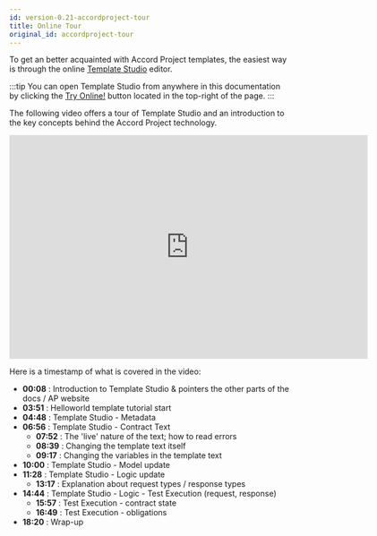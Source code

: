 ```yaml
---
id: version-0.21-accordproject-tour
title: Online Tour
original_id: accordproject-tour
---
```


To get an better acquainted with Accord Project templates, the easiest way is through the online [Template Studio](https://studio.accordproject.org) editor.

:::tip
You can open Template Studio from anywhere in this documentation by clicking the [Try Online!](https://studio.accordproject.org) button located in the top-right of the page.
:::

The following video offers a tour of Template Studio and an introduction to the key concepts behind the Accord Project technology.

<iframe src="https://player.vimeo.com/video/328933628" width="640" height="400" frameborder="0" allow="autoplay; fullscreen" allowfullscreen></iframe>

Here is a timestamp of what is covered in the video:

- **00:08** : Introduction to Template Studio & pointers the other parts of the docs / AP website
- **03:51** : Helloworld template tutorial start
- **04:48** : Template Studio - Metadata
- **06:56** : Template Studio - Contract Text
  - **07:52** : The 'live' nature of the text; how to read errors
  - **08:39** : Changing the template text itself
  - **09:17** : Changing the variables in the template text
- **10:00** : Template Studio - Model update
- **11:28** : Template Studio - Logic update
  - **13:17** : Explanation about request types / response types
- **14:44** : Template Studio - Logic - Test Execution (request, response)
  - **15:57** : Test Execution - contract state
  - **16:49** : Test Execution - obligations
- **18:20** : Wrap-up

